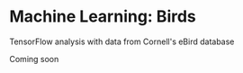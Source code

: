 # Machine Learning: Birds

TensorFlow analysis with data from Cornell's eBird database

Coming soon
